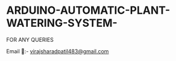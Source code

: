 # ARDUINO-AUTOMATIC-PLANT-WATERING-SYSTEM-

FOR ANY QUERIES 

Email 📧:- virajsharadpatil483@gmail.com 
